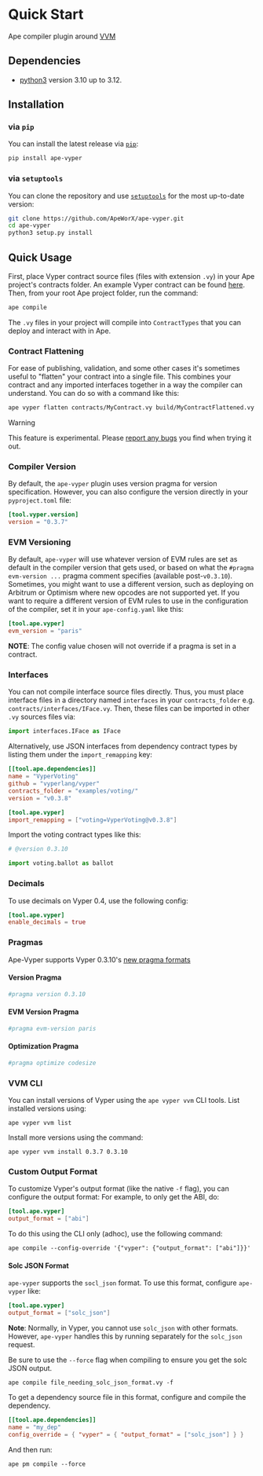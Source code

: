 # Quick Start

Ape compiler plugin around [VVM](https://github.com/vyperlang/vvm)

## Dependencies

- [python3](https://www.python.org/downloads) version 3.10 up to 3.12.

## Installation

### via `pip`

You can install the latest release via [`pip`](https://pypi.org/project/pip/):

```bash
pip install ape-vyper
```

### via `setuptools`

You can clone the repository and use [`setuptools`](https://github.com/pypa/setuptools) for the most up-to-date version:

```bash
git clone https://github.com/ApeWorX/ape-vyper.git
cd ape-vyper
python3 setup.py install
```

## Quick Usage

First, place Vyper contract source files (files with extension `.vy`) in your Ape project's contracts folder.
An example Vyper contract can be found [here](https://vyper.readthedocs.io/en/stable/vyper-by-example.html).
Then, from your root Ape project folder, run the command:

```bash
ape compile
```

The `.vy` files in your project will compile into `ContractTypes` that you can deploy and interact with in Ape.

### Contract Flattening

For ease of publishing, validation, and some other cases it's sometimes useful to "flatten" your contract into a single file.
This combines your contract and any imported interfaces together in a way the compiler can understand.
You can do so with a command like this:

```bash
ape vyper flatten contracts/MyContract.vy build/MyContractFlattened.vy
```

> [!WARNING]
> This feature is experimental. Please [report any bugs](https://github.com/ApeWorX/ape-solidity/issues/new?assignees=&labels=bug&projects=&template=bug.md) you find when trying it out.

### Compiler Version

By default, the `ape-vyper` plugin uses version pragma for version specification.
However, you can also configure the version directly in your `pyproject.toml` file:

```toml
[tool.vyper.version]
version = "0.3.7"
```

### EVM Versioning

By default, `ape-vyper` will use whatever version of EVM rules are set as default in the compiler version that gets used,
or based on what the `#pragma evm-version ...` pragma comment specifies (available post-`v0.3.10`).
Sometimes, you might want to use a different version, such as deploying on Arbitrum or Optimism where new opcodes are not supported yet.
If you want to require a different version of EVM rules to use in the configuration of the compiler, set it in your `ape-config.yaml` like this:

```toml
[tool.ape.vyper]
evm_version = "paris"
```

**NOTE**: The config value chosen will not override if a pragma is set in a contract.

### Interfaces

You can not compile interface source files directly.
Thus, you must place interface files in a directory named `interfaces` in your `contracts_folder` e.g. `contracts/interfaces/IFace.vy`.
Then, these files can be imported in other `.vy` sources files via:

```python
import interfaces.IFace as IFace
```

Alternatively, use JSON interfaces from dependency contract types by listing them under the `import_remapping` key:

```toml
[[tool.ape.dependencies]]
name = "VyperVoting"
github = "vyperlang/vyper"
contracts_folder = "examples/voting/"
version = "v0.3.8"

[tool.ape.vyper]
import_remapping = ["voting=VyperVoting@v0.3.8"]
```

Import the voting contract types like this:

```python
# @version 0.3.10

import voting.ballot as ballot
```

### Decimals

To use decimals on Vyper 0.4, use the following config:

```toml
[tool.ape.vyper]
enable_decimals = true
```

### Pragmas

Ape-Vyper supports Vyper 0.3.10's [new pragma formats](https://github.com/vyperlang/vyper/pull/3493)

#### Version Pragma

```python
#pragma version 0.3.10
```

#### EVM Version Pragma

```python
#pragma evm-version paris
```

#### Optimization Pragma

```python
#pragma optimize codesize
```

### VVM CLI

You can install versions of Vyper using the `ape vyper vvm` CLI tools.
List installed versions using:

```shell
ape vyper vvm list
```

Install more versions using the command:

```shell
ape vyper vvm install 0.3.7 0.3.10
```

### Custom Output Format

To customize Vyper's output format (like the native `-f` flag), you can configure the output format:
For example, to only get the ABI, do:

```toml
[tool.ape.vyper]
output_format = ["abi"]
```

To do this using the CLI only (adhoc), use the following command:

```shell
ape compile --config-override '{"vyper": {"output_format": ["abi"]}}'
```

#### Solc JSON Format

`ape-vyper` supports the `socl_json` format.
To use this format, configure `ape-vyper` like:

```toml
[tool.ape.vyper]
output_format = ["solc_json"]
```

**Note**: Normally, in Vyper, you cannot use `solc_json` with other formats.
However, `ape-vyper` handles this by running separately for the `solc_json` request.

Be sure to use the `--force` flag when compiling to ensure you get the solc JSON output.

```shell
ape compile file_needing_solc_json_format.vy -f
```

To get a dependency source file in this format, configure and compile the dependency.

```toml
[[tool.ape.dependencies]]
name = "my_dep"
config_override = { "vyper" = { "output_format" = ["solc_json"] } }
```

And then run:

```shell
ape pm compile --force
```
